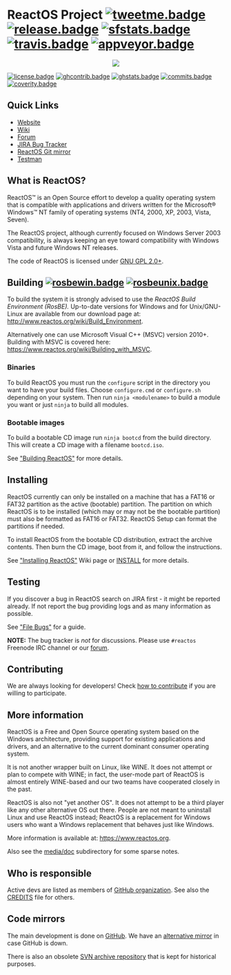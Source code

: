# ReactOS Project [![tweetme.badge]][tweetme.link] [![release.badge]][release.link] [![sfstats.badge]][sfstats.link]  [![travis.badge]][travis.link] [![appveyor.badge]][appveyor.link] 

<p align=center>
  <img src="https://reactos.org/wiki/images/0/02/ReactOS_logo.png">
</p>

[![license.badge]][license.link] [![ghcontrib.badge]][ghcontrib.link] [![ghstats.badge]][ghstats.link] [![commits.badge]][commits.link] [![coverity.badge]][coverity.link] 

## Quick Links 

- [Website](https://reactos.org)
- [Wiki](https://reactos.org/wiki)
- [Forum](https://reactos.org/forum)
- [JIRA Bug Tracker](https://jira.reactos.org/issues)
- [ReactOS Git mirror](https://git.reactos.org)
- [Testman](https://reactos.org/testman/)

## What is ReactOS?

ReactOS™ is an Open Source effort to develop a quality operating system that is compatible with applications and drivers written for the Microsoft® Windows™ NT family of operating systems (NT4, 2000, XP, 2003, Vista, Seven).

The ReactOS project, although currently focused on Windows Server 2003 compatibility, is always keeping an eye toward compatibility with Windows Vista and future Windows NT releases.

The code of ReactOS is licensed under [GNU GPL 2.0+](https://spdx.org/licenses/GPL-2.0+.html).

## Building [![rosbewin.badge]][rosbewin.link] [![rosbeunix.badge]][rosbeunix.link]

To build the system it is strongly advised to use the _ReactOS Build Environment (RosBE)._
Up-to-date versions for Windows and for Unix/GNU-Linux are available from our download page at: http://www.reactos.org/wiki/Build_Environment.

Alternatively one can use Microsoft Visual C++ (MSVC) version 2010+. Building with MSVC is covered here: https://www.reactos.org/wiki/Building_with_MSVC.

### Binaries

To build ReactOS you must run the `configure` script in the directory you want to have your build files. Choose `configure.cmd` or `configure.sh` depending on your system. Then run `ninja <modulename>` to build a module you want or just `ninja` to build all modules.

### Bootable images

To build a bootable CD image run `ninja bootcd` from the
build directory. This will create a CD image with a filename `bootcd.iso`.

See ["Building ReactOS"](http://www.reactos.org/wiki/Building_ReactOS) for more details.

## Installing

ReactOS currently can only be installed on a machine that has a FAT16 or FAT32 partition as the active (bootable) partition. 
The partition on which ReactOS is to be installed (which may or may not be the bootable partition) must also be formatted as FAT16 or FAT32. 
ReactOS Setup can format the partitions if needed.

To install ReactOS from the bootable CD distribution, extract the archive contents. Then burn the CD image, boot from it, and follow the instructions.

See ["Installing ReactOS"](https://www.reactos.org/wiki/Installing_ReactOS) Wiki page or [INSTALL](INSTALL) for more details.

## Testing

If you discover a bug in ReactOS search on JIRA first - it might be reported already. If not report the bug providing logs and as many information as possible. 

See ["File Bugs"](https://www.reactos.org/wiki/File_Bugs) for a guide.

__NOTE:__ The bug tracker is _not_ for discussions. Please use `#reactos` Freenode IRC channel or our [forum](https://reactos.org/forum).

## Contributing

We are always looking for developers! Check [how to contribute](CONTRIBUTING.md) if you are willing to participate.

## More information

ReactOS is a Free and Open Source operating system based on the Windows architecture, 
providing support for existing applications and drivers, and an alternative to the current dominant consumer operating system.

It is not another wrapper built on Linux, like WINE. It does not attempt or plan to compete with WINE; in fact, the user-mode part of ReactOS is almost entirely WINE-based and our two teams have cooperated closely in the past. 

ReactOS is also not "yet another OS". It does not attempt to be a third player like any other alternative OS out there. People are not meant to uninstall Linux and use ReactOS instead; ReactOS is a replacement for Windows users who want a Windows replacement that behaves just like Windows.

More information is available at: https://www.reactos.org.

Also see the [media/doc](/media/doc/) subdirectory for some sparse notes.

## Who is responsible

Active devs are listed as members of [GitHub organization](https://github.com/orgs/reactos/people). 
See also the [CREDITS](CREDITS) file for others.

## Code mirrors

The main development is done on [GitHub](https://github.com/reactos/reactos). We have an [alternative mirror](https://git.reactos.org/) in case GitHub is down. 

There is also an obsolete [SVN archive repository](https://svn.reactos.org/svn/reactos?view=revision) that is kept for historical purposes.

[travis.badge]:     https://travis-ci.org/reactos/reactos.svg?branch=master
[appveyor.badge]:   https://ci.appveyor.com/api/projects/status/github/reactos/reactos?branch=master&svg=true
[coverity.badge]:   https://scan.coverity.com/projects/205/badge.svg?flat=1
[commits.badge]:    https://img.shields.io/github/commits-since/reactos/reactos/0.4.7-dev.svg
[release.badge]:    https://img.shields.io/badge/release-0.4.6-brightgreen.svg
[license.badge]:    https://img.shields.io/badge/license-GNU_GPL_2.0+-blue.svg
[sfstats.badge]:    https://img.shields.io/sourceforge/dm/reactos.svg
[ghstats.badge]:    https://img.shields.io/github/commit-activity/4w/reactos/reactos.svg
[ghcontrib.badge]:  https://img.shields.io/github/contributors/reactos/reactos.svg
[rosbewin.badge]:   https://img.shields.io/badge/RosBE_Windows-2.1.5-blue.svg   
[rosbeunix.badge]:  https://img.shields.io/badge/RosBE_Unix-2.1.2-blue.svg
[tweetme.badge]:    https://img.shields.io/twitter/url/http/shields.io.svg?style=social

[travis.link]:      https://travis-ci.org/reactos/reactos
[appveyor.link]:    https://ci.appveyor.com/project/AmineKhaldi/reactos
[coverity.link]:    https://scan.coverity.com/projects/205
[commits.link]:     https://github.com/reactos/reactos/commits/master
[release.link]:     https://sourceforge.net/projects/reactos/files/ReactOS/0.4.6
[license.link]:     https://spdx.org/licenses/GPL-2.0+.html
[sfstats.link]:     https://sourceforge.net/projects/reactos
[ghstats.link]:     https://github.com/reactos/reactos/graphs/commit-activity
[ghcontrib.link]:   https://github.com/reactos/reactos/graphs/contributors
[rosbewin.link]:    https://sourceforge.net/projects/reactos/files/RosBE-Windows/i386/2.1.5/
[rosbeunix.link]:   https://sourceforge.net/projects/reactos/files/RosBE-Unix/2.1.2/
[tweetme.link]:     https://twitter.com/intent/tweet?text=Check%20out%20ReactOS%20-%20Free%20and%20Open%20Source%20Windows%21&url=https%3A%2F%2Fgithub.com%2Freactos%2Freactos&hashtags=ReactOS,opensource,Windows
